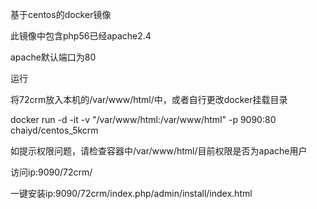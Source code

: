 基于centos的docker镜像


此镜像中包含php56已经apache2.4

apache默认端口为80

运行

将72crm放入本机的/var/www/html/中，或者自行更改docker挂载目录

docker run -d -it -v "/var/www/html:/var/www/html" -p 9090:80 chaiyd/centos_5kcrm

如提示权限问题，请检查容器中/var/www/html/目前权限是否为apache用户

访问ip:9090/72crm/

一键安装ip:9090/72crm/index.php/admin/install/index.html
